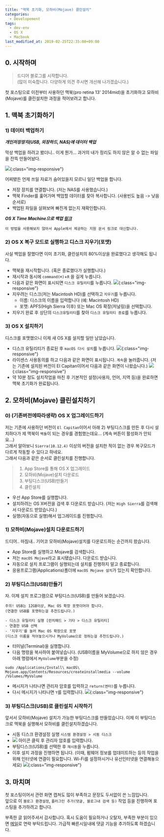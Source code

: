 ```yaml
---
title: "맥북 초기화, 모하비(Mojave) 클린설치"
categories:
  - Developement
tags:
  - dev-env
  - OS X
  - Macbook
last_modified_at: 2019-02-25T22:35:00+09:00
---
```


## 0. 시작하며

> 드디어 블로그를 시작합니다.<BR>
> (많이 미숙합니다. 다양하게 의견 주시면 개선해 나가겠습니다.)

첫 포스팅으로 이전부터 사용하던 맥북(pro retina 13' 2014mid)을 초기화하고 모하비(Mojave)를 클린설치한 과정을 적어보려고 합니다.

## 1. 맥북 초기화하기

### 1) 데이터 백업하기
___개인저장장치(USB, 외장하드, NAS)에 데이터 백업___

막상 백업을 하려고 봤더니.. 이게 뭔가... 과거의 내가 정리도 하지 않은 알 수 없는 파일을 잔뜩 만들어놨다.

![](/assets/images/2019-02-23/initialize_osx-01.jpg){:class="img-responsive"}

어찌됐든 언제 쓰일 자료가 숨어있을지 모르니 일단 백업을 합니다.
- 저장 장치를 연결합니다. (저는 NAS를 사용했습니다.)
- 맥북 Finder를 훑어가며 백업할 데이터를 찾아 복사합니다. (사용빈도 높음 -> 낮음 순서로)
- 백업된 파일을 살펴보며 빠진게 없는지 재확인합니다.

___OS X Time Machine으로 백업 [링크](https://support.apple.com/ko-kr/HT201250)___
```
이 방법을 사용해보지 않아서 Apple에서 제공하는 지원 문서 링크로 대신합니다.
```

### 2) OS X 복구 모드로 실행하고 디스크 지우기(포맷)

사실 백업을 잘했다면 이미 초기화, 클린설치의 80%이상을 완료했다고 생각해도 됩니다.

- 맥북을 재시작합니다. (혹은 종료했다가 실행합니다.)
- 재시작과 동시에 `command(⌘)`+`R` 을 길게 누릅니다.
- 다음과 같은 화면이 표시되면 `디스크 유틸리티`를 누릅니다.
![](/assets/images/2019-02-23/initialize_osx-02.jpg){:class="img-responsive"}
- 지우려는 디스크(저는 Macintosh HD)를 선택하고 `지우기`를 누릅니다.
  - 이름: 디스크의 이름을 입력합니다 (예: Macintosh HD)
  - 포맷: APFS(High Sierra 이후) 또는 Mac OS 확장(저널링)을 선택합니다.
- 지우기 완료 후 상단의 `디스크유틸리티`를 찾아 `디스크 유틸리티 종료`를 누릅니다.

### 3) OS X 설치하기

디스크를 포맷했으니 이제 새 OS X를 설치할 일만 남았습니다.

- 디스크 유틸리티가 종료된 후 `macOS 다시 설치`를 누릅니다.
![](/assets/images/2019-02-23/initialize_osx-03.jpg){:class="img-responsive"}
- 라이센스 사용동의를 하고 다음과 같은 화면이 표시됩니다. `계속`을 눌러줍니다. (저는 기존에 설치된 버전이 El Capitan이어서 다음과 같은 화면이 나왔습니다.)
![](/assets/images/2019-02-23/initialize_osx-04.jpg){:class="img-responsive"}
- 약 10분 정도 설치작업을 마친 후 기본적인 설정(사용자, 언어, 지역 등)을 완료하면 맥북 초기화가 완료됩니다.

## 2. 모하비(Mojave) 클린설치하기

### 0) (기존버전에따라생략) OS X 업그레이드하기

저는 기존에 사용하던 버전이 `El Capitan`이어서 아래 2) 부팅디스크를 만든 후 다시 설치하다가 제 맥북이 `벽돌`이 되는 경우를 경험했는데요... (계속 버튼이 활성화가 안되요...)<BR>
그래서 알아보니 `Sierra(10.12.4)` 이상의 버전을 설치한 적이 없는 경우 복구모드가 다르게 작동할 수 있다고 하네요.<BR>
그래서 다음과 같은 순서로 클린설치를 진행합니다.

> 1) App Store를 통해 OS X 업그레이드<BR>
> 2) 모하비(Mojave)설치 다운로드<BR>
> 3) 부팅디스크(USB)만들기<BR>
> 4) 클린설치

- 우선 App Store를 실행합니다.
- 설치하려는 OS X버전을 검색 후 다운로드 받습니다. (저는 `High Sierra`를 검색해서 다운로드 받았습니다.)
- 실행(자동으로 실행)해서 업그레이드를 진행합니다.

### 1) 모하비(Mojave)설치 다운로드하기

드디어.. 마침내.. 기어코 모하비(Mojave)설치를 다운로드하는 순간까지 왔습니다.

- App Store를 실행하고 Mojave를 검색합니다.
- 저는 `macOS Mojave`라고 표시됐습니다. 다운로드 받습니다.
- 자동으로 설치 프로그램이 실행되는데 설치를 진행하지 말고 종료합니다.
- 응용프로그램(Applications)폴더에 `macOS Mojave 설치`가 있는지 확인합니다.

### 2) 부팅디스크(USB)만들기

자. 이제 설치 프로그램으로 부팅디스크(USB)를 만들어 보겠습니다.

```
주의! USB는 12GB이상, Mac OS 확장 포맷이어야 합니다.
(연결한 USB를 포맷하는걸 추천드립니다.)

- 디스크 유틸리티 실행 [런치패드 > 기타 > 디스크 유틸리티]
- 연결한 USB 선택
- '지우기'를 눌러 Mac OS 확장으로 포맷
(디스크 이름을 적어놓으시거나 MyVolume으로 정하는걸 추천드립니다.)
```

- 터미널(Terminal)을 실행합니다.
- 다음 명령을 복사하여 붙여넣습니다. (USB이름을 MyVolume으로 하지 않은 경우 아래 명령에서 `MyVolume`부분을 수정)

```
sudo /Applications/Install\ macOS\ Mojave.app/Contents/Resources/createinstallmedia --volume /Volumes/MyVolume
```

- 메시지가 나타나면 관리자 암호를 입력하고 `return(엔터)`를 누릅니다.
- 다시 메시지가 나타나면 `Y`를 입력합니다.
![](/assets/images/2019-02-23/initialize_osx-05.jpg){:class="img-responsive"}

### 3) 부팅디스크(USB)로 클린설치 시작하기

앞서서 모하비(Mojave) 설치가 가능한 부팅디스크를 만들었습니다. 이제 이 부팅디스크로 맥북을 실행해서 모하비를 클린설치하겠습니다.

- 시동 디스크 환경설정 실행 `시스템 환경설정 > 시동 디스크`
- ![](/assets/images/2019-02-23/osx-lock-inline.png) 아이콘 클릭 후 관리자 암호를 입력합니다.
- 부팅디스크(USB)를 선택한 후 `재시동`을 누릅니다.
- 이후 설치 과정을 진행하면 됩니다. (이때, 펌웨어 정보를 업데이트하는 등의 작업을 위해 인터넷에 연결이 필요합니다. Wi-Fi를 설정하시거나 유선인터넷을 연결해놓으세요)
![](/assets/images/2019-02-23/initialize_osx-06.jpg){:class="img-responsive"}

## 3. 마치며

첫 포스팅이어서 관련 화면 캡쳐도 많이 부족하고 문장도 두서없이 쓴 느낌입니다.<BR>
앞으로 이 `블로그 환경설정`, `플러그인 추가(댓글, 블로그내 검색 등)` 작업 등을 진행하며 포스팅을 추가하려고 합니다.

부족한 글 읽어주셔서 감사합니다.
혹시 도움이 필요하거나 오탈자, 부족한 부분이 있으면 <a href="mailto:oh4851@gmail.com">메일</a>로 연락 부탁드립니다.
가급적 빠른시일내에 댓글 기능을 추가하도록 하겠습니다.
